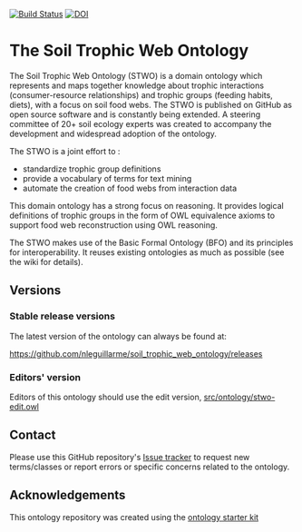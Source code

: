 [![Build Status](https://travis-ci.org/nleguillarme/stwo.svg?branch=master)](https://travis-ci.org/nleguillarme/stwo)
[![DOI](https://zenodo.org/badge/13996/nleguillarme/stwo.svg)](https://zenodo.org/badge/latestdoi/13996/nleguillarme/stwo)

# The Soil Trophic Web Ontology

The Soil Trophic Web Ontology (STWO) is a domain ontology which represents and maps together knowledge about trophic interactions (consumer-resource relationships) and trophic groups (feeding habits, diets), with a focus on soil food webs. The STWO is published on GitHub as open source software and is constantly being extended. A steering committee of 20+ soil ecology experts was created to accompany the development and widespread adoption of the ontology.

The STWO is a joint effort to :
- standardize trophic group definitions
- provide a vocabulary of terms for text mining
- automate the creation of food webs from interaction data

This domain ontology has a strong focus on reasoning. It provides logical definitions of trophic groups in the form of OWL equivalence axioms to support food web reconstruction using OWL reasoning.

The STWO makes use of the Basic Formal Ontology (BFO) and its principles for interoperability. It reuses existing ontologies as much as possible (see the wiki for details).

<!-- STWO leverages existing OBO ontologies as much as possible. In particular, STWO extends a "trophic subset" of [the ECOCORE ontology](https://github.com/EcologicalSemantics/ecocore) with additional classes for missing trophic groups and resources. STWO also provides logical definitions of trophic groups in the form of OWL equivalence axioms to support food web reconstruction using OWL reasoning. -->

<!-- More information can be found at http://obofoundry.org/ontology/stwo -->

## Versions

### Stable release versions

The latest version of the ontology can always be found at:

https://github.com/nleguillarme/soil_trophic_web_ontology/releases

<!-- http://purl.obolibrary.org/obo/stwo.owl

(note this will not show up until the request has been approved by obofoundry.org)-->

### Editors' version

Editors of this ontology should use the edit version, [src/ontology/stwo-edit.owl](src/ontology/stwo-edit.owl)

## Contact

Please use this GitHub repository's [Issue tracker](https://github.com/nleguillarme/stwo/issues) to request new terms/classes or report errors or specific concerns related to the ontology.

## Acknowledgements

This ontology repository was created using the [ontology starter kit](https://github.com/INCATools/ontology-starter-kit)
